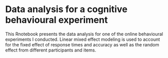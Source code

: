 # Data analysis for a cognitive behavioural experiment
This Rnotebook presents the data analysis for one of the online behavioural experiments I conducted. 
Linear mixed effect modeling is used to account for the fixed effect of response times and accuracy as well as the random effect from different participants and items.
